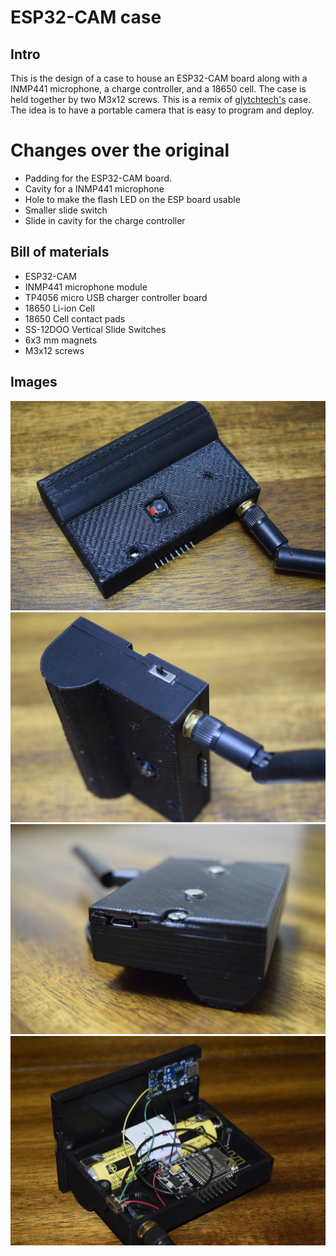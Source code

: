 # ESP32-CAM case

## Intro

This is the design of a case to house an ESP32-CAM board along with a INMP441 microphone, a charge controller, and a 18650 cell. The case is held together by two M3x12 screws. This is a remix of [glytchtech's](https://github.com/glytchtech/ESPCam) case. The idea is to have a portable camera that is easy to program and deploy. 

# Changes over the original
- Padding for the ESP32-CAM board.
- Cavity for a INMP441 microphone
- Hole to make the flash LED on the ESP board usable
- Smaller slide switch
- Slide in cavity for the charge controller

## Bill of materials
- ESP32-CAM
- INMP441 microphone module
- TP4056 micro USB charger controller board
- 18650 Li-ion Cell
- 18650 Cell contact pads
- SS-12DOO Vertical Slide Switches
- 6x3 mm magnets
- M3x12 screws

## Images
![Front](https://github.com/Mr0utside/ESP32-CAM_case/blob/main/Images/1.JPG)
![Top](https://github.com/Mr0utside/ESP32-CAM_case/blob/main/Images/2.JPG)
![Bot](https://github.com/Mr0utside/ESP32-CAM_case/blob/main/Images/3.JPG)
![Inside](https://github.com/Mr0utside/ESP32-CAM_case/blob/main/Images/4.JPG)

